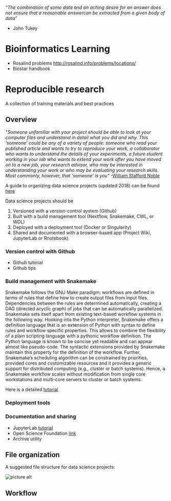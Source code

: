 *“The combination of some data and an aching desire for an answer does not ensure that a reasonable answercan be extracted from a given body of data”*
- John Tukey

# Bioinformatics Learning #

 * Rosalind problems http://rosalind.info/problems/locations/
 * Biostar handbook

# Reproducible research #
A collection of training materials and best practices

## Overview ##
*"Someone unfamiliar with your project should be able to look at your computer files and understand in detail what you did and why. This 'someone' could be any of a variety of people: someone who read your published article and wants to try to reproduce your work, a collaborator who wants to understand the details of your experiments, a future student working in your lab who wants to extend your work after you have moved on to a new job, your research advisor, who may be interested in understanding your work or who may be evaluating your research skills. Most commonly, however, that 'someone' is you"* -[William Stafford Noble](http://journals.plos.org/ploscompbiol/article?id=10.1371/journal.pcbi.1000424)

A guide to organizing data science projects (updated 2018) can be found [here](https://medium.com/outlier-bio-blog/a-quick-guide-to-organizing-data-science-projects-updated-for-2016-4cbb1e6dac71)

Data science projects should be 
1. Versioned with a version-control system (Github)
2. Built with a build management tool (Nextflow, Snakemake, CWL, or WDL)
3. Deployed with a deployment tool (Docker or Singularity)
4. Shared and documented with a browser-based app (Project Wiki, JupyterLab or Rnotebook)

### Version control with Github ###
* Github tutorial
* Github tips

### Build management with Snakemake ###
Snakemake follows the GNU Make paradigm: workflows are defined in terms of rules that define how to create output files from input files. Dependencies between the rules are determined automatically, creating a DAG (directed acyclic graph) of jobs that can be automatically parallelized. Snakemake sets itself apart from existing text-based workflow systems in the following way. Hooking into the Python interpreter, Snakemake offers a definition language that is an extension of Python with syntax to define rules and workflow specific properties. This allows to combine the flexibility of a plain scripting language with a pythonic workflow definition. The Python language is known to be concise yet readable and can appear almost like pseudo-code. The syntactic extensions provided by Snakemake maintain this property for the definition of the workflow. Further, Snakemake’s scheduling algorithm can be constrained by priorities, provided cores and customizable resources and it provides a generic support for distributed computing (e.g., cluster or batch systems). Hence, a Snakemake workflow scales without modification from single core workstations and multi-core servers to cluster or batch systems.

Here is a detailed [tutorial](https://snakemake.readthedocs.io/en/stable/tutorial/tutorial.html)

### Deployment tools ###

### Documentation and sharing ###
* JupyterLab [tutorial](https://jupyterlab.readthedocs.io/en/stable/getting_started/overview.html)
* Open Science Foundation [link](https://osf.io/)
* Archive utility

## File organization ##
A suggested file structure for data science projects:

![picture alt](http://journals.plos.org/ploscompbiol/article/figure/image?size=large&id=10.1371/journal.pcbi.1000424.g001 "Source is Noble 2009 PLOS Computational Biology")

## Workflow ##
